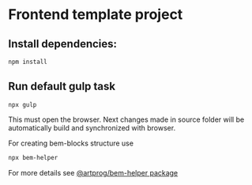 # Frontend template project

## Install dependencies:

```bash
npm install
```

## Run default gulp task

```
npx gulp
```

This must open the browser. Next changes made in source folder will be automatically build and synchronized with browser.

For creating bem-blocks structure use

```bash
npx bem-helper
```

For more details see [@artprog/bem-helper package](https://www.npmjs.com/package/@artprog/bem-helper)
